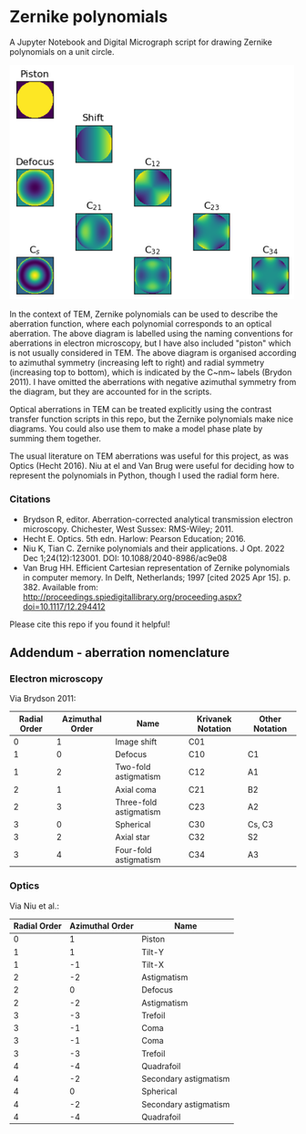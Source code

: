 # Zernike polynomials

A  Jupyter Notebook and Digital Micrograph script for drawing Zernike polynomials on a unit circle. 

<img src="https://github.com/benweare/EM_scripts/blob/main/assets/images/zernike.png" alt="full" width="500"/>

In the context of TEM, Zernike polynomials can be used to describe the aberration function, where each polynomial corresponds to an optical aberration. The above diagram is labelled using the naming conventions for aberrations in electron microscopy, but I have also included "piston" which is not usually considered in TEM. The above diagram is organised according to azimuthal symmetry (increasing left to right) and radial symmetry (increasing top to bottom), which is indicated by the C~nm~ labels (Brydon 2011). I have omitted the aberrations with negative azimuthal symmetry from the diagram, but they are accounted for in the scripts. 

Optical aberrations in TEM can be treated explicitly using the contrast transfer function scripts in this repo, but the Zernike polynomials make nice diagrams. You could also use them to make a model phase plate by summing them together. 

The usual literature on TEM aberrations was useful for this project, as was Optics (Hecht 2016). Niu at el and Van Brug were useful for deciding how to represent the polynomials in Python, though I used the radial form here.

### Citations
- Brydson R, editor. Aberration-corrected analytical transmission electron microscopy. Chichester, West Sussex: RMS-Wiley; 2011.
- Hecht E. Optics. 5th edn. Harlow: Pearson Education; 2016.
- Niu K, Tian C. Zernike polynomials and their applications. J Opt. 2022 Dec 1;24(12):123001. DOI: 10.1088/2040-8986/ac9e08 
- Van Brug HH. Efficient Cartesian representation of Zernike polynomials in computer memory. In Delft, Netherlands; 1997 [cited 2025 Apr 15]. p. 382. Available from: http://proceedings.spiedigitallibrary.org/proceeding.aspx?doi=10.1117/12.294412

Please cite this repo if you found it helpful! 

## Addendum - aberration nomenclature

### Electron microscopy

Via Brydson 2011:

| Radial Order | Azimuthal Order | Name | Krivanek Notation | Other Notation |
| -------- | ------- | -------- | ------- | -------- |
| 0 | 1  | Image shift | C01 |  |
| 1 | 0  | Defocus | C10 | C1 |
| 1 | 2  | Two-fold astigmatism | C12 | A1 |
| 2 | 1  | Axial coma | C21 | B2 |
| 2 |  3 | Three-fold astigmatism | C23 | A2 |
| 3 | 0  | Spherical | C30 | Cs, C3 |
| 3 | 2  | Axial star | C32 | S2 |
| 3 |  4 | Four-fold astigmatism | C34 | A3 |


### Optics 

Via Niu et al.:

| Radial Order | Azimuthal Order | Name |
| -------- | ------- | -------- |
| 0 | 1  | Piston |
| 1 | 1  | Tilt-Y |
| 1 | -1  | Tilt-X |
| 2 | -2  | Astigmatism |
| 2 | 0 | Defocus | Defocus |
| 2 | -2  | Astigmatism |
| 3 | -3  | Trefoil |
| 3 | -1  | Coma |
| 3 | -1  | Coma |
| 3 | -3  | Trefoil |
| 4 | -4  | Quadrafoil |
| 4 | -2  | Secondary astigmatism |
| 4 | 0  | Spherical  |
| 4 | -2  | Secondary astigmatism |
| 4 | -4  | Quadrafoil |
